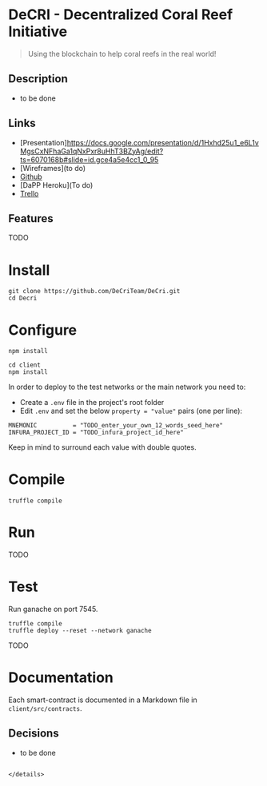 # DeCRI - Decentralized Coral Reef Initiative

> Using the blockchain to help coral reefs in the real world!
 
## Description

- to be done


## Links

* [Presentation]https://docs.google.com/presentation/d/1Hxhd25u1_e6L1vMgsCxNFhaGa1qNxPxr8uHhT3BZyAg/edit?ts=6070168b#slide=id.gce4a5e4cc1_0_95
* [Wireframes](to do)
* [Github](https://github.com/DeCriTeam/DeCri.git)
* [DaPP Heroku](To do)
* [Trello](https://trello.com/b/5Z7bPydP/conduite-de-projet)
 

## Features

TODO


# Install

```
git clone https://github.com/DeCriTeam/DeCri.git
cd Decri
```

# Configure

```
npm install

cd client
npm install
```

In order to deploy to the test networks or the main network you need to:

- Create a `.env` file in the project's root folder  
- Edit `.env` and set the below `property = "value"` pairs (one per line):

```
MNEMONIC          = "TODO_enter_your_own_12_words_seed_here"
INFURA_PROJECT_ID = "TODO_infura_project_id_here"
```

Keep in mind to surround each value with double quotes.

# Compile

```
truffle compile
```

# Run

TODO


# Test

Run ganache on port 7545.

```
truffle compile
truffle deploy --reset --network ganache
```
TODO

# Documentation

Each smart-contract is documented in a Markdown file in `client/src/contracts`.


## Decisions

- to be done


```

</details>



